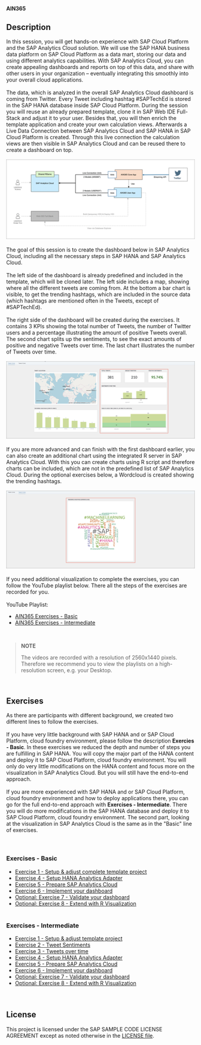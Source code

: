 #### AIN365

## Description

In this session, you will get hands-on experience with SAP Cloud Platform and the SAP Analytics Cloud solution. We will use the SAP HANA business data platform on SAP Cloud Platform as a data mart, storing our data and using different analytics capabilities. With SAP Analytics Cloud, you can create appealing dashboards and reports on top of this data, and share with other users in your organization – eventually integrating this smoothly into your overall cloud applications.<br><br>
The data, which is analyzed in the overall SAP Analytics Cloud dashboard is coming from Twitter. Every Tweet including hashtag #SAPTechEd is stored in the SAP HANA database inside SAP Cloud Platform. During the session you will reuse an already prepared template, clone it in SAP Web IDE Full-Stack and adjust it to your user. Besides that, you will then enrich the template application and create your own calculation views. Afterwards a Live Data Connection between SAP Analytics Cloud and SAP HANA in SAP Cloud Platform is created. Through this live connection the calculation views are then visible in SAP Analytics Cloud and can be reused there to create a dashboard on top.<br><br>
![](screens/illustration-1.png)<br><br>
The goal of this session is to create the dashboard below in SAP Analytics Cloud, including all the necessary steps in SAP HANA and SAP Analytics Cloud.<br><br>
The left side of the dashboard is already predefined and included in the template, which will be cloned later. The left side includes a map, showing where all the different tweets are coming from. At the bottom a bar chart is visible, to get the trending hashtags, which are included in the source data (which hashtags are mentioned often in the Tweets, except of #SAPTechEd).<br><br>
The right side of the dashboard will be created during the exercises. It contains 3 KPIs showing the total number of Tweets, the number of Twitter users and a percentage illustrating the amount of positive Tweets overall. The second chart splits up the sentiments, to see the exact amounts of positive and negative Tweets over time. The last chart illustrates the number of Tweets over time.<br><br>
![](screens/dashboard-1.png)<br><br>
If you are more advanced and can finish with the first dashboard earlier, you can also create an additional chart using the integrated R server in SAP Analytics Cloud. With this you can create charts using R script and therefore charts can be included, which are not in the predefined list of SAP Analytics Cloud. During the optional exercises below, a Wordcloud is created showing the trending hashtags.<br><br>
![](screens/dashboard-2.png)<br><br>
If you need additional visualization to complete the exercises, you can follow the YouTube playlist below. There all the steps of the exercises are recorded for you.<br><br>
YouTube Playlist:

- [AIN365 Exercises - Basic](https://www.youtube.com/playlist?list=PLbtEdO-uVjjeHhMfXhDnLv4jJvd0XHxin)
- [AIN365 Exercises - Intermediate](https://www.youtube.com/playlist?list=PLbtEdO-uVjje0hUNt52BgzWxbMeI3xJKo)

<br>

> **NOTE**
>
> The videos are recorded with a resolution of 2560x1440 pixels. Therefore we recommend you to view the playlists on a high-resolution screen, e.g. your Desktop.

<br>


## Exercises
As there are participants with different background, we created two different lines to follow the exercises.<br><br>
If you have very little background with SAP HANA and or SAP Cloud Platform, cloud foundry environment, please follow the description **Exercies - Basic**. In these exercises we reduced the depth and number of steps you are fulfilling in SAP HANA. You will copy the major part of the HANA content and deploy it to SAP Cloud Platform, cloud foundry environment. You will only do very little modifications on the HANA content and focus more on the visualization in SAP Analytics Cloud. But you will still have the end-to-end approach.<br><br>
If you are more experienced with SAP HANA and or SAP Cloud Platform, cloud foundry environment and how to deploy applications there, you can go for the full end-to-end approach with **Exercises - Intermediate**. There you will do more modifications in the SAP HANA database and deploy it to SAP Cloud Platform, cloud foundry environment. The second part, looking at the visualization in SAP Analytics Cloud is the same as in the "Basic" line of exercises.<br><br><br>
### Exercises - Basic

- [Exercise 1 - Setup & adjust complete template project](exercise1-1/README.md)
- [Exercise 4 - Setup HANA Analytics Adapter](exercise4/README.md)
- [Exercise 5 - Prepare SAP Analytics Cloud](exercise5/README.md)
- [Exercise 6 - Implement your dashboard](exercise6/README.md)
- [Optional: Exercise 7 - Validate your dashboard](exercise7/README.md)
- [Optional: Exercise 8 - Extend with R Visualization](exercise8/README.md)
<br><br>

### Exercises - Intermediate

- [Exercise 1 - Setup & adjust template project](exercise1/README.md)
- [Exercise 2 - Tweet Sentiments](exercise2/README.md)
- [Exercise 3 - Tweets over time](exercise3/README.md)
- [Exercise 4 - Setup HANA Analytics Adapter](exercise4/README.md)
- [Exercise 5 - Prepare SAP Analytics Cloud](exercise5/README.md)
- [Exercise 6 - Implement your dashboard](exercise6/README.md)
- [Optional: Exercise 7 - Validate your dashboard](exercise7/README.md)
- [Optional: Exercise 8 - Extend with R Visualization](exercise8/README.md)
<br><br><br>

## License

This project is licensed under the SAP SAMPLE CODE LICENSE AGREEMENT except as noted otherwise in the [LICENSE file](LICENSE).
